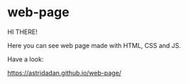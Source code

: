 # web-page
HI THERE!

Here you can see web page made with HTML, CSS and JS.

Have a look:

https://astridadan.github.io/web-page/

